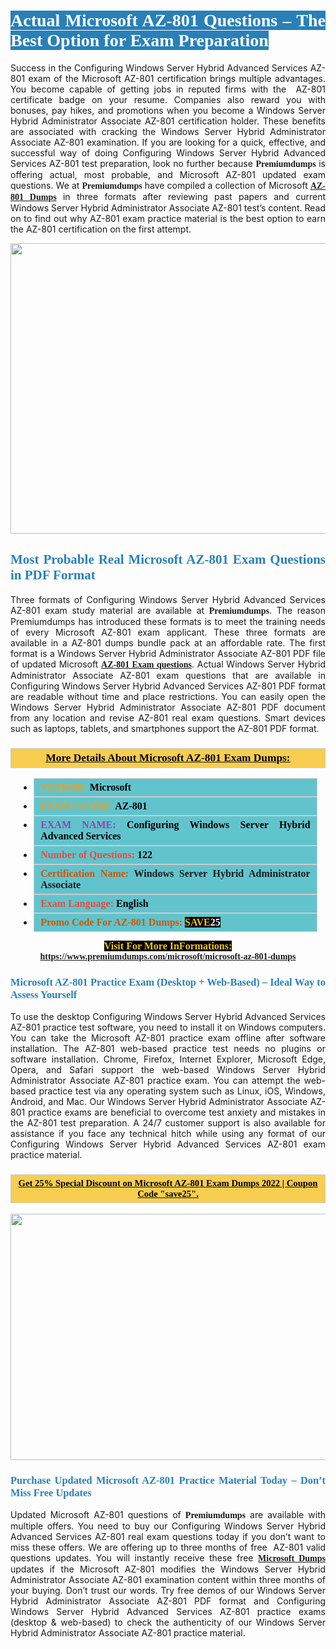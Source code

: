 <h1 style="text-align: justify;"><span style="color:#ffffff;"><span style="font-family:Georgia,serif;"><strong><span style="background-color:#2980b9;">Actual Microsoft AZ-801 Questions – The Best Option for Exam Preparation</span></strong></span></span></h1>

<p style="text-align: justify;">Success in the Configuring Windows Server Hybrid Advanced Services AZ-801 exam of the Microsoft AZ-801 certification brings multiple advantages. You become capable of getting jobs in reputed firms with the  AZ-801 certificate badge on your resume. Companies also reward you with bonuses, pay hikes, and promotions when you become a Windows Server Hybrid Administrator Associate AZ-801 certification holder. These benefits are associated with cracking the Windows Server Hybrid Administrator Associate AZ-801 examination. If you are looking for a quick, effective, and successful way of doing Configuring Windows Server Hybrid Advanced Services AZ-801 test preparation, look no further because <span style="font-family:Georgia,serif;"><strong>Premiumdumps</strong></span> is offering actual, most probable, and Microsoft AZ-801 updated exam questions. We at <span style="font-family:Georgia,serif;"><strong>Premiumdumps</strong></span> have compiled a collection of Microsoft <span style="font-family:Georgia,serif;"><strong><a href="https://www.premiumdumps.com/microsoft/microsoft-az-801-dumps">AZ-801 Dumps</a></strong></span> in three formats after reviewing past papers and current Windows Server Hybrid Administrator Associate AZ-801 test’s content. Read on to find out why AZ-801 exam practice material is the best option to earn the AZ-801 certification on the first attempt.</p>

<p style="text-align: center;"><a href="https://www.premiumdumps.com/microsoft/microsoft-az-801-dumps"><img alt="" src="https://i.imgur.com/P39uA2n.jpeg" style="width: 700px; height: 465px;" /></a></p>

<h2 style="text-align: justify;"><span style="color:#2980b9;"><span style="font-family:Georgia,serif;"><strong>Most Probable Real Microsoft AZ-801 Exam Questions in PDF Format</strong></span></span></h2>

<p style="text-align: justify;">Three formats of Configuring Windows Server Hybrid Advanced Services AZ-801 exam study material are available at <span style="font-family:Georgia,serif;"><strong>Premiumdumps</strong></span>. The reason Premiumdumps has introduced these formats is to meet the training needs of every Microsoft AZ-801 exam applicant. These three formats are available in a AZ-801 dumps bundle pack at an affordable rate. The first format is a Windows Server Hybrid Administrator Associate AZ-801 PDF file of updated Microsoft <span style="font-family:Georgia,serif;"><strong><a href="https://www.premiumdumps.com/microsoft/microsoft-az-801-dumps">AZ-801 Exam questions</a></strong></span>. Actual Windows Server Hybrid Administrator Associate AZ-801 exam questions that are available in Configuring Windows Server Hybrid Advanced Services AZ-801 PDF format are readable without time and place restrictions. You can easily open the Windows Server Hybrid Administrator Associate AZ-801 PDF document from any location and revise AZ-801 real exam questions. Smart devices such as laptops, tablets, and smartphones support the AZ-801 PDF format.</p>

<h3 style="background: #f7ce50; border: 1px solid rgb(204, 204, 204); padding: 5px 10px; text-align: center;"><span style="font-family:Georgia,serif;"><u><u><span style="color:#000000;"><span style="font-size:11pt"><span style="line-height:normal"><b><span style="font-size:13.0pt"><span cambria="">More Details About Microsoft AZ-801 Exam Dumps:</span></span></b></span></span></span></u></u></span></h3>

<ul>
	<li style="margin:0cm 10pt">
	<div style="background:#61c4cd; border: 1px solid rgb(204, 204, 204); padding: 5px 10px; text-align: justify;"><span style="font-family:Georgia,serif;"><span style="font-size:11pt"><span style="line-height:normal"><b><span style="font-size:12.0pt"><span new="" roman="" times=""><span style="color:#f39c12;">VENDOR:</span> <span style="color:#000000;">Microsoft</span></span></span></b></span></span></span></div>
	</li>
	<li style="margin:0cm 10pt">
	<div style="background: #61c4cd; border: 1px solid rgb(204, 204, 204); padding: 5px 10px; text-align: justify;"><span style="font-family:Georgia,serif;"><span style="font-size:11pt"><span style="line-height:normal"><b><span style="font-size:12.0pt"><span new="" roman="" times=""><span style="color:#f39c12;">EXAM CCODE:</span> <span style="color:#000000;">AZ-801</span></span></span></b></span></span></span></div>
	</li>
	<li style="margin:0cm 10pt">
	<div style="background: #61c4cd; border: 1px solid rgb(204, 204, 204); padding: 5px 10px; text-align: justify;"><span style="font-family:Georgia,serif;"><span style="font-size:11pt"><span style="line-height:normal"><b><span style="font-size:12.0pt"><span new="" roman="" times=""><span style="color:#8e44ad;">EXAM NAME:</span> <span style="color:#000000;">Configuring Windows Server Hybrid Advanced Services</span></span></span></b></span></span></span></div>
	</li>
	<li style="margin:0cm 10pt">
	<div style="background: #61c4cd; border: 1px solid rgb(204, 204, 204); padding: 5px 10px;"><span style="font-family:Georgia,serif;"><span style="font-size:11pt"><span style="line-height:normal"><b><span style="font-size:12.0pt"><span new="" roman="" times=""><span style="color:#e74c3c;">Number of Questions:</span><span style="color:#000000;"><span style="color:#f1c40f;"> </span>122</span></span></span></b></span></span></span></div>
	</li>
	<li style="margin:0cm 10pt">
	<div style="background: #61c4cd; border: 1px solid rgb(204, 204, 204); padding: 5px 10px; text-align: justify;"><span style="font-family:Georgia,serif;"><span style="font-size:11pt"><span style="line-height:normal"><b><span style="font-size:12.0pt"><span new="" roman="" times=""><span style="color:#d35400;">Certification Name:</span> Windows Server Hybrid Administrator Associate</span></span></b></span></span></span></div>
	</li>
	<li style="margin:0cm 10pt">
	<div style="background: #61c4cd; border: 1px solid rgb(204, 204, 204); padding: 5px 10px; text-align: justify;"><span style="font-family:Georgia,serif;"><span style="font-size:11pt"><span style="line-height:normal"><b><span style="font-size:12.0pt"><span new="" roman="" times=""><span style="color:#e74c3c;">Exam Language:</span> <span style="color:#000000;">English</span></span></span></b></span></span></span></div>
	</li>
	<li style="margin:0cm 10pt">
	<div style="background: #61c4cd; border: 1px solid rgb(204, 204, 204); padding: 5px 10px;"><span style="font-family:Georgia,serif;"><span style="font-size:11pt"><span style="line-height:normal"><b><span style="font-size:12.0pt"><span new="" roman="" times=""><span style="color:#d35400;">Promo Code For AZ-801 Dumps:</span><span style="color:#f1c40f;"> <span style="background-color:#000000;">SAVE</span></span><span style="color:#ffffff;"><span style="background-color:#000000;">25</span></span></span></span></b></span></span></span></div>
	</li>
</ul>

<p style="text-align: center;"><span style="font-family:Georgia,serif;"><strong><span style="font-size:16px;"><span style="color:#f1c40f;"><span style="background-color:#000000;">Visit For More InFormations:</span></span></span> <a href="https://www.premiumdumps.com/microsoft/microsoft-az-801-dumps">https://www.premiumdumps.com/microsoft/microsoft-az-801-dumps</a></strong></span></p>

<h3 style="text-align: justify;"><span style="color:#2980b9;"><span style="font-family:Georgia,serif;"><strong><strong><strong>Microsoft AZ-801 Practice Exam (Desktop + Web-Based) – Ideal Way to Assess Yourself</strong></strong></strong></span></span></h3>

<p style="text-align: justify;">To use the desktop Configuring Windows Server Hybrid Advanced Services AZ-801 practice test software, you need to install it on Windows computers. You can take the Microsoft AZ-801 practice exam offline after software installation. The AZ-801 web-based practice test needs no plugins or software installation. Chrome, Firefox, Internet Explorer, Microsoft Edge, Opera, and Safari support the web-based Windows Server Hybrid Administrator Associate AZ-801 practice exam. You can attempt the web-based practice test via any operating system such as Linux, iOS, Windows, Android, and Mac. Our Windows Server Hybrid Administrator Associate AZ-801 practice exams are beneficial to overcome test anxiety and mistakes in the AZ-801 test preparation. A 24/7 customer support is also available for assistance if you face any technical hitch while using any format of our Configuring Windows Server Hybrid Advanced Services AZ-801 exam practice material.</p>

<h3 style="background: rgb(247, 206, 80); border: 1px solid rgb(204, 204, 204); padding: 5px 10px; text-align: center;"><span style="font-family:Georgia,serif;"><u><span style="color:#000000;"><span style="font-size:11pt;"><span style="line-height:normal;"><b><span cambria="">Get 25% Special Discount on Microsoft AZ-801 Exam Dumps 2022 | Coupon Code "save25".</span></b></span></span></span></u></span></h3>

<p style="text-align: center;"><strong><strong><a href="https://www.premiumdumps.com/microsoft/microsoft-az-801-dumps"><img alt="" src="https://i.imgur.com/IafrsaO.jpg" style="width: 700px; height: 394px;" /></a></strong></strong></p>

<h3 style="text-align: justify;"><strong><span style="color:#2980b9;"><span style="font-family:Georgia,serif;"><strong><strong><strong>Purchase Updated Microsoft AZ-801 Practice Material Today – Don’t Miss Free Updates</strong></strong></strong></span></span></strong></h3>

<p style="text-align: justify;">Updated Microsoft AZ-801 questions of <span style="font-family:Georgia,serif;"><strong>Premiumdumps</strong></span> are available with multiple offers. You need to buy our Configuring Windows Server Hybrid Advanced Services AZ-801 real exam questions today if you don’t want to miss these offers. We are offering up to three months of free  AZ-801 valid questions updates. You will instantly receive these free <span style="font-family:Georgia,serif;"><strong><a href="https://www.premiumdumps.com/microsoft-exam-dumps">Microsoft Dumps</a></strong></span> updates if the Microsoft AZ-801 modifies the Windows Server Hybrid Administrator Associate AZ-801 examination content within three months of your buying. Don’t trust our words. Try free demos of our Windows Server Hybrid Administrator Associate AZ-801 PDF format and Configuring Windows Server Hybrid Advanced Services AZ-801 practice exams (desktop & web-based) to check the authenticity of our Windows Server Hybrid Administrator Associate AZ-801 practice material.</p>
